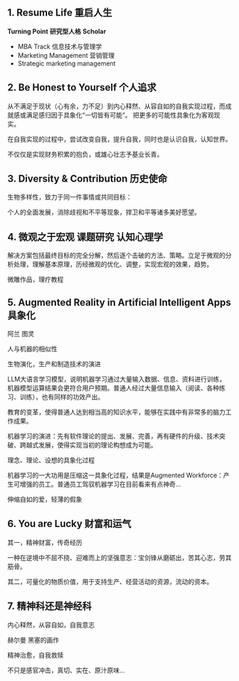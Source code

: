 ## 1. Resume Life 重启人生

**Turning Point** **研究型人格** **Scholar**
- MBA Track 信息技术与管理学
- Marketing Management 营销管理
- Strategic marketing management

## 2. Be Honest to Yourself 个人追求

从不满足于现状（心有余，力不足）到内心释然、从容自如的自我实现过程，而成就感或满足感归因于具象化“一切皆有可能”。 把更多的可能性具象化为客观现实。

在自我实现的过程中，尝试改变自我，提升自我，同时也是认识自我，认知世界。

不仅仅是实现财务积累的抱负，或雄心壮志予基业长青。

## 3. Diversity & Contribution 历史使命

生物多样性，致力于同一件事情或共同目标：

个人的全面发展，消除歧视和不平等现象，捍卫和平等诸多美好愿望。

## 4. 微观之于宏观 课题研究 认知心理学

解决方案包括最终目标的完全分解，然后逐个击破的方法、策略。立足于微观的分析处理，理解基本原理，历经微观的优化、调整，实现宏观的效果，趋势。

微雕作品，理疗教程

## 5. Augmented Reality in Artificial Intelligent Apps 具象化

阿兰 图灵

人与机器的相似性

生物演化，生产和制造技术的演进

LLM大语言学习模型，说明机器学习通过大量输入数据、信息、资料进行训练，机器模型运算结果会更符合用户预期。普通人经过大量信息输入（阅读、各种练习、训练），也有同样的功效产出。

教育的变革，使得普通人达到相当高的知识水平，能够在实践中有非常多的脑力工作成果。

机器学习的演进：先有软件理论的提出、发展、完善，再有硬件的升级、技术突破、跨越式发展，使得实现当初的理论构想成为可能。

理念、理论、设想的具象化过程

机器学习的一大功用是压缩这一具象化过程，结果是Augmented Workforce：产生可增强的员工。普通员工驾驭机器学习在目前看来有点神奇...

伸缩自如的爱，轻薄的假象

## 6. You are Lucky 财富和运气

其一，精神财富，传奇经历

一种在逆境中不屈不挠、迎难而上的坚强意志：宝剑锋从磨砺出，苦其心志，劳其筋骨。

其二，可量化的物质价值，用于支持生产、经营活动的资源，流动的资本。

## 7. 精神科还是神经科

内心释然，从容自如，自我意志

赫尔曼 黑塞的画作

精神治愈，自我救赎

不只是感官冲击，真切、实在、原汁原味...















